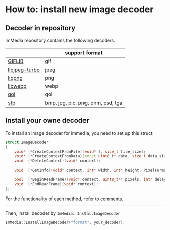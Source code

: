 # How to: install new image decoder

## Decoder in repository

ImMedia repository contains the following decoders:

|                                                                 | support format                    |
| --------------------------------------------------------------- | --------------------------------- |
| [GIFLIB](https://giflib.sourceforge.net/)                       | gif                               |
| [libjpeg-turbo](https://github.com/libjpeg-turbo/libjpeg-turbo) | jpeg                              |
| [libpng](http://www.libpng.org/pub/png/libpng.html)             | png                               |
| [libwebp](https://github.com/webmproject/libwebp)               | webp                              |
| [qoi](https://github.com/phoboslab/qoi)                         | qoi                               |
| [stb](https://github.com/nothings/stb)                          | bmp, jpg, pic, png, pnm, psd, tga |

## Install your owne decoder

To install an image decoder for immedia, you need to set up this struct:

```cpp
struct ImageDecoder
{
    void* (*CreateContextFromFile)(void* f, size_t file_size);
    void* (*CreateContextFromData)(const uint8_t* data, size_t data_size);
    void  (*DeleteContext)(void* context);

    void  (*GetInfo)(void* context, int* width, int* height, PixelFormat* format, int* frame_count);

    bool  (*BeginReadFrame)(void* context, uint8_t** pixels, int* delay);
    void  (*EndReadFrame)(void* context);
};
```

For the functionality of each method, refer to [comments](.../../src/immedia_image.h).

---

Then, install decoder by `ImMedia::InstallImageDecoder`

```cpp
ImMedia::InstallImageDecoder("format", your_decoder);
```
